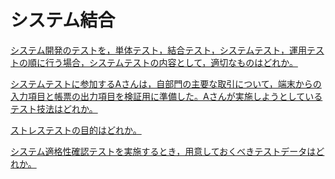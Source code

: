 # システム結合
[システム開発のテストを，単体テスト，結合テスト，システムテスト，運用テストの順に行う場合，システムテストの内容として，適切なものはどれか。](https://www.itpassportsiken.com/bunya.php?m=8&s=1&no=27)



[システムテストに参加するAさんは，自部門の主要な取引について，端末からの入力項目と帳票の出力項目を検証用に準備した。Aさんが実施しようとしているテスト技法はどれか。](https://www.itpassportsiken.com/bunya.php?m=8&s=1&no=36)



[ストレステストの目的はどれか。](https://www.fe-siken.com/bunya.php?m=12&s=7&no=1)



[システム適格性確認テストを実施するとき，用意しておくべきテストデータはどれか。](https://www.fe-siken.com/bunya.php?m=12&s=7&no=2)
